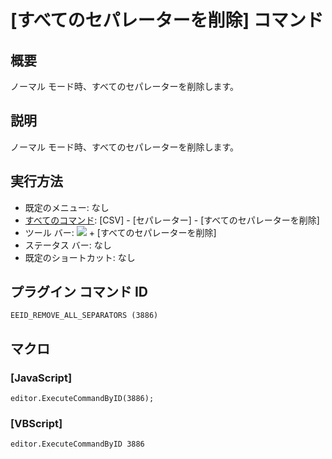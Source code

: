 # \[すべてのセパレーターを削除\] コマンド

## 概要

ノーマル モード時、すべてのセパレーターを削除します。

## 説明

ノーマル モード時、すべてのセパレーターを削除します。

## 実行方法

- 既定のメニュー: なし
- [すべてのコマンド](../../glossary/allcommands): \[CSV\] - \[セパレーター\] - \[すべてのセパレーターを削除\]
- ツール バー: ![](../../images/convert_to..png) \+ \[すべてのセパレーターを削除\]
- ステータス バー: なし
- 既定のショートカット: なし

## プラグイン コマンド ID

```
EEID_REMOVE_ALL_SEPARATORS (3886)
```

## マクロ

### \[JavaScript\]

```
editor.ExecuteCommandByID(3886);
```

### \[VBScript\]

```
editor.ExecuteCommandByID 3886
```
